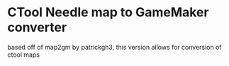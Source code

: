 CTool Needle map to GameMaker converter
===

based off of map2gm by patrickgh3, this version allows for conversion of ctool maps
